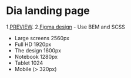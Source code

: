 # Dia landing page
 1.[PREVIEW](https://<your_account>.github.io/layout_dia/).
 2.[Figma design](https://www.figma.com/file/vhfzZ7SqWGkMGd5iCDdBCy/Dia-New?node-id=0%3A1) - Use BEM and SCSS
 
 
- Large screens 2560px
- Full HD 1920px
- The design 1600px
- Notebook 1280px
- Tablet 1024
- Mobile (> 320px)



